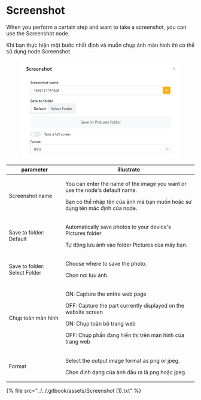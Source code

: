# Screenshot

When you perform a certain step and want to take a screenshot, you can use the Screenshot node.

Khi bạn thực hiện một bước nhất định và muốn chụp ảnh màn hình thì có thể sử dụng node Screenshot.

<figure><img src="../../.gitbook/assets/Screenshot.png" alt=""><figcaption></figcaption></figure>

| parameter                     | illustrate                                                                                                                                                                                                           |
| ----------------------------- | -------------------------------------------------------------------------------------------------------------------------------------------------------------------------------------------------------------------- |
| Screenshot name               | <p>You can enter the name of the image you want or use the node's default name.</p><p></p><p>Bạn có thể nhập tên của ảnh mà bạn muốn hoặc sử dụng tên măc định của node.</p>                                         |
| Save to folder: Default       | <p>Automatically save photos to your device's Pictures folder.</p><p></p><p>Tự động lưu ảnh vào folder Pictures của máy bạn.</p>                                                                                     |
| Save to folder: Select Folder | <p>Choose where to save the photo.</p><p></p><p>Chọn nơi lưu ảnh.</p>                                                                                                                                                |
| Chụp toàn màn hình            | <p>ON: Capture the entire web page </p><p>OFF: Capture the part currently displayed on the website screen</p><p></p><p>ON: Chụp toàn bộ trang web</p><p>OFF: Chụp phần đang hiển thị trên màn hình của trang web</p> |
| Format                        | <p>Select the output image format as png or jpeg.</p><p>Chọn định dạng của ảnh đầu ra là png hoặc jpeg. </p>                                                                                                         |

{% file src="../../.gitbook/assets/Screenshot (1).txt" %}
